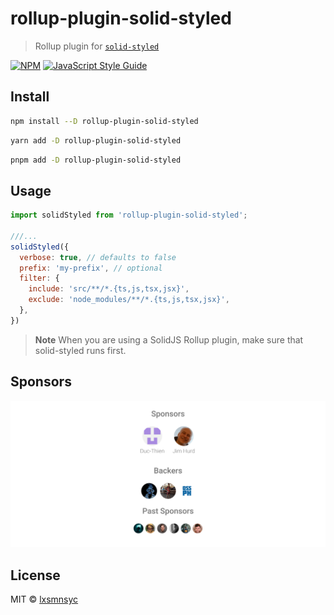 # rollup-plugin-solid-styled

> Rollup plugin for [`solid-styled`](https://github.com/lxsmnsyc/solid-styled)

[![NPM](https://img.shields.io/npm/v/rollup-plugin-solid-styled.svg)](https://www.npmjs.com/package/rollup-plugin-solid-styled) [![JavaScript Style Guide](https://badgen.net/badge/code%20style/airbnb/ff5a5f?icon=airbnb)](https://github.com/airbnb/javascript)

## Install

```bash
npm install --D rollup-plugin-solid-styled
```

```bash
yarn add -D rollup-plugin-solid-styled
```

```bash
pnpm add -D rollup-plugin-solid-styled
```

## Usage

```js
import solidStyled from 'rollup-plugin-solid-styled';

///...
solidStyled({
  verbose: true, // defaults to false
  prefix: 'my-prefix', // optional
  filter: {
    include: 'src/**/*.{ts,js,tsx,jsx}',
    exclude: 'node_modules/**/*.{ts,js,tsx,jsx}',
  },
})
```

> **Note**
> When you are using a SolidJS Rollup plugin, make sure that solid-styled runs first.

## Sponsors

![Sponsors](https://github.com/lxsmnsyc/sponsors/blob/main/sponsors.svg?raw=true)

## License

MIT © [lxsmnsyc](https://github.com/lxsmnsyc)
